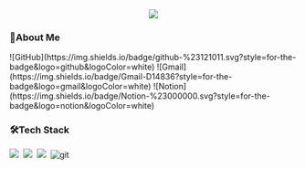 <div align="center">
	<img src="https://capsule-render.vercel.app/api?type=cylinder&color=auto&text=AI%20Engineer&fontAlignY=45&fontSize=40&height=150&animation=blinking&desc=sumun3464&descAlignY=70">
</div>

<h3>🌱About Me</h3>
<p>
  ![GitHub](https://img.shields.io/badge/github-%23121011.svg?style=for-the-badge&logo=github&logoColor=white)
  ![Gmail](https://img.shields.io/badge/Gmail-D14836?style=for-the-badge&logo=gmail&logoColor=white)
  ![Notion](https://img.shields.io/badge/Notion-%23000000.svg?style=for-the-badge&logo=notion&logoColor=white)
</p>

<h3>🛠️Tech Stack</h3> 
<p>
  <img src="https://img.shields.io/badge/Python-3766AB?style=flat-square&logo=Python&logoColor=white"/></a>&nbsp 
  <img src="https://img.shields.io/badge/Java-007396?style=flat-square&logo=Java&logoColor=white"/></a>&nbsp 
  <img src="https://img.shields.io/badge/C-A8B9CC?style=flat-square&logo=C&logoColor=white"/></a>&nbsp
  <img alt="git" src="https://img.shields.io/badge/-Git-F05032?style=flat-square&logo=git&logoColor=white" />
</p>
